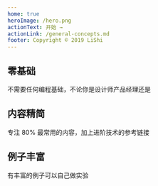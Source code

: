 ```yaml
---
home: true
heroImage: /hero.png
actionText: 开始 →
actionLink: /general-concepts.md
footer: Copyright © 2019 LiShi
---
```


<div class="features">
  <div class="feature">
    <h2>零基础</h2>
    <p>不需要任何编程基础，不论你是设计师产品经理还是</p>
  </div>
  <div class="feature">
    <h2>内容精简</h2>
    <p>专注 80% 最常用的内容，加上进阶技术的参考链接</p>
  </div>
  <div class="feature">
    <h2>例子丰富</h2>
    <p>有丰富的例子可以自己做实验</p>
  </div>
</div>